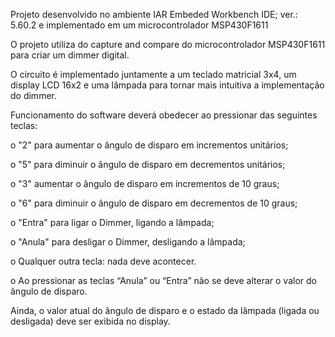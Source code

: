 Projeto desenvolvido no ambiente IAR Embeded Workbench IDE; ver.: 5.60.2 e implementado em um microcontrolador MSP430F1611

O projeto utiliza do capture and compare do microcontrolador MSP430F1611 para criar um dimmer digital.

O circuito é implementado juntamente a um teclado matricial 3x4, um display LCD 16x2 e uma lâmpada para tornar mais intuitiva a implementação do dimmer. 

Funcionamento do software deverá obedecer ao pressionar das seguintes teclas:

o "2" para aumentar o ângulo de disparo em incrementos unitários;

o "5" para diminuir o ângulo de disparo em decrementos unitários;

o "3" aumentar o ângulo de disparo em incrementos de 10 graus;

o "6" para diminuir o ângulo de disparo em decrementos de 10 graus;

o "Entra" para ligar o Dimmer, ligando a lâmpada;

o "Anula" para desligar o Dimmer, desligando a lâmpada;

o Qualquer outra tecla: nada deve acontecer.

o Ao pressionar as teclas “Anula” ou “Entra” não se deve alterar o valor do ângulo de disparo.

Ainda, o valor atual do ângulo de disparo e o estado da lâmpada (ligada ou desligada) deve ser exibida no display.
